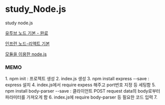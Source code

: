 # study_Node.js

study node.js

<a href="https://www.youtube.com/watch?v=toLDNN4FQv0&t=17s">유투브 노드 기본 - 완료</a>

<a href="https://www.inflearn.com/course/%EB%94%B0%EB%9D%BC%ED%95%98%EB%A9%B0-%EB%B0%B0%EC%9A%B0%EB%8A%94-%EB%85%B8%EB%93%9C-%EB%A6%AC%EC%95%A1%ED%8A%B8-%EA%B8%B0%EB%B3%B8/lecture/37064?tab=curriculum">인프런 노드-리액트 기본</a>      
  
<a href="https://askforyou.tistory.com/19?category=997470">모듈을 이용한 node.js</a>

<h3>MEMO</h3>
1. npm init : 프로젝트 생성      
2. index.js 생성      
3. npm install express --save : express 설치      
4. index.js에서 require expess 해주고 port번호 지정 등 세팅함      
5. npm install body-parser --save : 클라이언트 POST request data의 body로부터 파라미터를 가져오게 함      
6. index.js에 require body-parser 등 필요한 코드 입력
7. 
